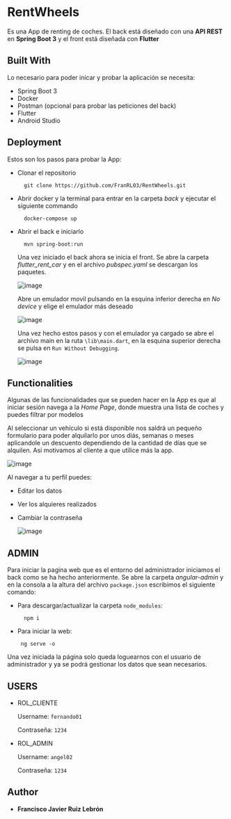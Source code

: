 # RentWheels

Es una App de renting de coches. El back está diseñado con una **API REST** en **Spring Boot 3** y
el front está diseñada con **Flutter**

## Built With

Lo necesario para poder inicar y probar la aplicación se necesita:

- Spring Boot 3
- Docker
- Postman (opcional para probar las peticiones del back)
- Flutter
- Android Studio

## Deployment

Estos son los pasos para probar la App:

- Clonar el repositorio

        git clone https://github.com/FranRL03/RentWheels.git

- Abrir docker y la terminal para entrar en la carpeta 
*back* y ejecutar el siguiente commando

        docker-compose up

- Abrir el back e iniciarlo

        mvn spring-boot:run

  Una vez iniciado el back ahora se inicia el front.
  Se abre la carpeta *flutter_rent_car* y en el archivo 
  *pubspec.yaml* se descargan los paquetes.

  ![image](https://github.com/FranRL03/RentWheels/assets/122262348/cc180b19-8d6d-45b5-a380-2585f533514b)

  Abre un emulador movil pulsando en la esquina inferior derecha en *No device* y elige el emulador más deseado
  
  ![image](https://github.com/FranRL03/RentWheels/assets/122262348/d84ca45c-3b9e-4ec4-a04c-4a82490a05e3)

  Una vez hecho estos pasos y con el emulador ya cargado se abre el archivo main en la ruta `\lib\main.dart`, 
  en la esquina superior derecha se pulsa en `Run Without Debugging`.

  ![image](https://github.com/FranRL03/RentWheels/assets/122262348/8b7e5f8a-5406-463f-8f4b-55828de2ea36)


## Functionalities

Algunas de las funcionalidades que se pueden hacer en la App es que al iniciar sesión navega a la *Home Page*, 
donde muestra una lista de coches y puedes filtrar por modelos

Al seleccionar un vehículo si está disponible nos saldrá un pequeño formulario para poder alquilarlo por unos diás, semanas o meses aplicandole un descuento
dependiendo de la cantidad de días que se alquilen. Así motivamos al cliente a que utilice más la app. 

![image](https://github.com/FranRL03/RentWheels/assets/122262348/916e3998-d334-431d-b358-537733b09602)

Al navegar a tu perfil puedes: 
- Editar los datos
- Ver los alquieres realizados
- Cambiar la contraseña

  ![image](https://github.com/FranRL03/RentWheels/assets/122262348/849d574f-e24f-4794-9ddc-e7e2bd40ace3)

## ADMIN

Para iniciar la pagina web que es el entorno del administrador iniciamos el back como se ha hecho anteriormente.
Se abre la carpeta *angular-admin* y en la consola a la altura del archivo `package.json` escribimos el siguiente comando:

- Para descargar/actualizar la carpeta `node_modules`:

        npm i

 - Para iniciar la web: 

        ng serve -o

Una vez iniciada la página solo queda loguearnos con el usuario de administrador y ya se podrá gestionar los datos que 
sean necesarios.

## USERS

- ROL_CLIENTE

     Username: `fernando01`
  
     Contraseña: `1234`
  
- ROL_ADMIN

     Username: `angel02`
  
     Contraseña: `1234`

## Author

  - **Francisco Javier Ruiz Lebrón** 

